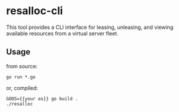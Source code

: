 # resalloc-cli

This tool provides a CLI interface for leasing, unleasing, and viewing
available resources from a virtual server fleet.

## Usage

from source:

```
go run *.go
```

or, compiled:

```
GOOS={{your os}} go build .
./resalloc
```
